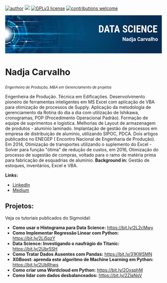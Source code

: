 [![author](https://img.shields.io/badge/author-NadjaCarvalho-red.svg)](https://www.linkedin.com/in/carlosfab) [![](https://img.shields.io/badge/python-3.7+-blue.svg)](https://www.python.org/downloads/release/python-365/) [![GPLv3 license](https://img.shields.io/badge/License-GPLv3-blue.svg)](http://perso.crans.org/besson/LICENSE.html) [![contributions welcome](https://img.shields.io/badge/contributions-welcome-brightgreen.svg?style=flat)](https://github.com/carlosfab/data_science/issues)

<p align="center">
  <img src=https://github.com/NadjaCarvalho/sigmoidal_data_science/blob/c1f615d46b46f0413d54a834357a3db6c99b8a51/banner%20(1).png >
</p>

# Nadja Carvalho
<sub>*Engenheira de Produção, MBA em Gerenciamento de projetos*</sub>

Engenheira de Produção.
Técnica em Edificações.
Desenvolvimento pioneiro de ferramentas inteligentes em MS Excel com aplicação de VBA para otimização de processos de Supply.
Aplicação da metodologia de gerenciamento da Rotina do dia a dia com utilização de Ishikawa, cronogramas, POP (Procedimento Operacional Padrão).
Formação de equipe de suprimentos e logística.
Melhorias de Layout de armazenagem de produtos - alumínio laminado.
Implantação de gestão de processos em empresa de distribuição de alumínio, utilizando SIPOC, PDCA.
Dois artigos publicados no ENEGEP ( Encontro Nacional de Engenharia de Produção). Em 2014, Otimização de transportes utilizando o suplemento do Excel - Solver para função "ótima" de redução de custos, em 2016, Otimização do processo de sugestão de compras, voltado para o ramo de matéria prima para fabricação de esquadrias de alumínio.
**Background in:** Gestão de estoques, inventários, Excel e VBA.

**Links:**
* [LinkedIn](https://www.linkedin.com/in/nadjacarvalho)
* [Medium](https://www.medium.com)


## Projetos:
Veja os tutoriais publicados do Sigmoidal:

* **Como usar o Histograma para Data Science:** https://bit.ly/2L2cMwy
* **Como Implementar Regressão Linear com Python:** https://bit.ly/2Li5pzY
* **Data Science: Investigando o naufrágio do Titanic:** https://bit.ly/2Ubr5SH
* **Como Tratar Dados Ausentes com Pandas:** https://bit.ly/31KWSMN
* **XGBoost: aprenda este algoritmo de Machine Learning em Python:** https://bit.ly/2UbRhws
* **Como criar uma Wordcloud em Python:** https://bit.ly/2OxsphM
* **Como lidar com dados desbalanceados:** https://bit.ly/2ZlaNsV

